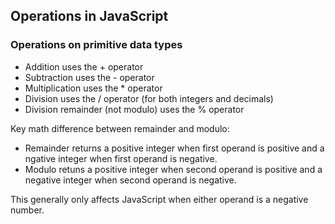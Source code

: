 ## Operations in JavaScript

### Operations on primitive data types

* Addition uses the + operator
* Subtraction uses the - operator
* Multiplication uses the * operator
* Division uses the / operator (for both integers and decimals)
* Division remainder (not modulo) uses the % operator

Key math difference between remainder and modulo:
* Remainder returns a positive integer when first operand is positive and a ngative integer when first operand is negative.
* Modulo retuns a positive integer when second operand is positive and a negative integer when second operand is negative.

This generally only affects JavaScript when either operand is a negative number.